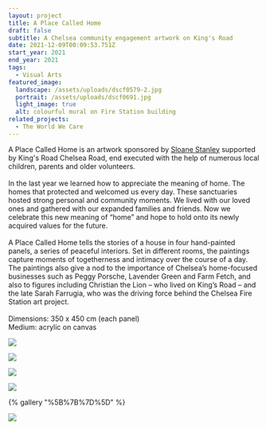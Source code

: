 ```yaml
---
layout: project
title: A Place Called Home
draft: false
subtitle: A Chelsea community engagement artwork on King's Road
date: 2021-12-09T00:09:53.751Z
start_year: 2021
end_year: 2021
tags:
  - Visual Arts
featured_image:
  landscape: /assets/uploads/dscf0579-2.jpg
  portrait: /assets/uploads/dscf0691.jpg
  light_image: true
  alt: colourful mural on Fire Station building
related_projects:
  - The World We Care
---
```

A Place Called Home is an artwork sponsored by [Sloane Stanley](https://www.sloanestanley.com/) supported by King's Road Chelsea Road, end executed with the help of [](https://www.instagram.com/jennyboatdraws/)numerous local children, parents and older volunteers.\
\
In the last year we learned how to appreciate the meaning of home. The homes that protected and welcomed us every day. These sanctuaries hosted strong personal and community moments. We lived with our loved ones and gathered with our expanded families and friends. Now we celebrate this new meaning of “home” and hope to hold onto its newly acquired values for the future.\
\
A Place Called Home tells the stories of a house in four hand-painted panels, a series of peaceful interiors. Set in different rooms, the paintings capture moments of togetherness and intimacy over the course of a day. The paintings also give a nod to the importance of Chelsea’s home-focused businesses such as Peggy Porsche, Lavender Green and Farm Fetch, and also to figures including Christian the Lion – who lived on King’s Road – and the late Sarah Farrugia, who was the driving force behind the Chelsea Fire Station art project.\
\
Dimensions: 350 x 450 cm (each panel)\
Medium: acrylic on canvas

![](/assets/uploads/dscf0422.jpg)

![](/assets/uploads/r008329.jpg)

![](/assets/uploads/dscf0568.jpg)

![](/assets/uploads/dscf0470.jpg)

{% gallery "%5B%7B%7D%5D" %}

![](/assets/uploads/dscf0389.jpg)